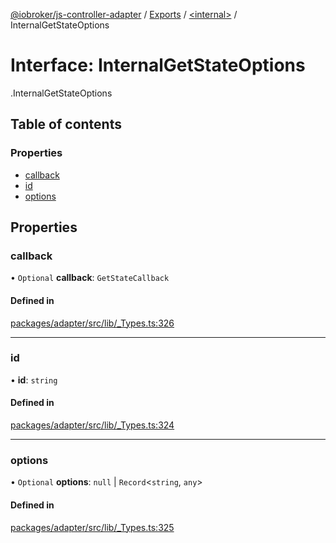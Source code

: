[@iobroker/js-controller-adapter](../README.md) / [Exports](../modules.md) / [<internal\>](../modules/internal_.md) / InternalGetStateOptions

# Interface: InternalGetStateOptions

[<internal>](../modules/internal_.md).InternalGetStateOptions

## Table of contents

### Properties

- [callback](internal_.InternalGetStateOptions.md#callback)
- [id](internal_.InternalGetStateOptions.md#id)
- [options](internal_.InternalGetStateOptions.md#options)

## Properties

### callback

• `Optional` **callback**: `GetStateCallback`

#### Defined in

[packages/adapter/src/lib/_Types.ts:326](https://github.com/ioBroker/ioBroker.js-controller/blob/db6b87d9/packages/adapter/src/lib/_Types.ts#L326)

___

### id

• **id**: `string`

#### Defined in

[packages/adapter/src/lib/_Types.ts:324](https://github.com/ioBroker/ioBroker.js-controller/blob/db6b87d9/packages/adapter/src/lib/_Types.ts#L324)

___

### options

• `Optional` **options**: ``null`` \| `Record`<`string`, `any`\>

#### Defined in

[packages/adapter/src/lib/_Types.ts:325](https://github.com/ioBroker/ioBroker.js-controller/blob/db6b87d9/packages/adapter/src/lib/_Types.ts#L325)
